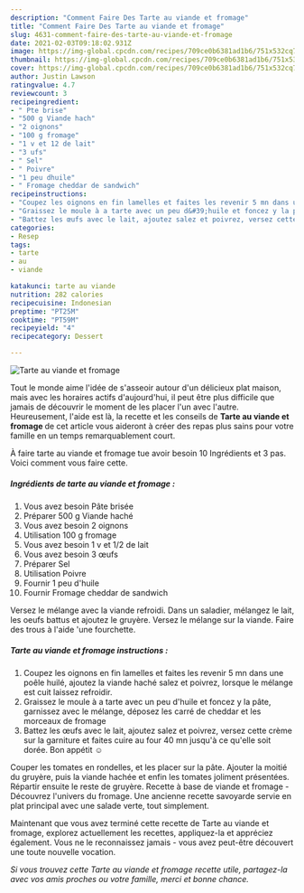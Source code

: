 ```yaml
---
description: "Comment Faire Des Tarte au viande et fromage"
title: "Comment Faire Des Tarte au viande et fromage"
slug: 4631-comment-faire-des-tarte-au-viande-et-fromage
date: 2021-02-03T09:18:02.931Z
image: https://img-global.cpcdn.com/recipes/709ce0b6381ad1b6/751x532cq70/tarte-au-viande-et-fromage-photo-principale-de-la-recette.jpg
thumbnail: https://img-global.cpcdn.com/recipes/709ce0b6381ad1b6/751x532cq70/tarte-au-viande-et-fromage-photo-principale-de-la-recette.jpg
cover: https://img-global.cpcdn.com/recipes/709ce0b6381ad1b6/751x532cq70/tarte-au-viande-et-fromage-photo-principale-de-la-recette.jpg
author: Justin Lawson
ratingvalue: 4.7
reviewcount: 3
recipeingredient:
- " Pte brise"
- "500 g Viande hach"
- "2 oignons"
- "100 g fromage"
- "1 v et 12 de lait"
- "3 ufs"
- " Sel"
- " Poivre"
- "1 peu dhuile"
- " Fromage cheddar de sandwich"
recipeinstructions:
- "Coupez les oignons en fin lamelles et faites les revenir 5 mn dans une poêle huilé, ajoutez la viande haché salez et poivrez, lorsque le mélange est cuit laissez refroidir."
- "Graissez le moule à a tarte avec un peu d&#39;huile et foncez y la pâte, garnissez avec le mélange, déposez les carré de cheddar et les morceaux de fromage"
- "Battez les œufs avec le lait, ajoutez salez et poivrez, versez cette crème sur la garniture et faites cuire au four 40 mn jusqu&#39;à ce qu&#39;elle soit dorée. Bon appétit ☺️"
categories:
- Resep
tags:
- tarte
- au
- viande

katakunci: tarte au viande 
nutrition: 282 calories
recipecuisine: Indonesian
preptime: "PT25M"
cooktime: "PT59M"
recipeyield: "4"
recipecategory: Dessert

---
```



![Tarte au viande et fromage](https://img-global.cpcdn.com/recipes/709ce0b6381ad1b6/751x532cq70/tarte-au-viande-et-fromage-photo-principale-de-la-recette.jpg)

Tout le monde aime l'idée de s'asseoir autour d'un délicieux plat maison, mais avec les horaires actifs d'aujourd'hui, il peut être plus difficile que jamais de découvrir le moment de les placer l'un avec l'autre. Heureusement, l'aide est là, la recette et les conseils de <strong> Tarte au viande et fromage </strong> de cet article vous aideront à créer des repas plus sains pour votre famille en un temps remarquablement court.

<!--inarticleads1-->

À faire tarte au viande et fromage tue avoir besoin 10 Ingrédients et 3 pas. Voici comment vous faire cette.

##### Ingrédients de tarte au viande et fromage :

1. Vous avez besoin  Pâte brisée
1. Préparer 500 g Viande haché
1. Vous avez besoin 2 oignons
1. Utilisation 100 g fromage
1. Vous avez besoin 1 v et 1/2 de lait
1. Vous avez besoin 3 œufs
1. Préparer  Sel
1. Utilisation  Poivre
1. Fournir 1 peu d&#39;huile
1. Fournir  Fromage cheddar de sandwich


Versez le mélange avec la viande refroidi. Dans un saladier, mélangez le lait, les oeufs battus et ajoutez le gruyère. Versez le mélange sur la viande. Faire des trous à l&#39;aide &#39;une fourchette. 

<!--inarticleads2-->

##### Tarte au viande et fromage instructions :

1. Coupez les oignons en fin lamelles et faites les revenir 5 mn dans une poêle huilé, ajoutez la viande haché salez et poivrez, lorsque le mélange est cuit laissez refroidir.
1. Graissez le moule à a tarte avec un peu d&#39;huile et foncez y la pâte, garnissez avec le mélange, déposez les carré de cheddar et les morceaux de fromage
1. Battez les œufs avec le lait, ajoutez salez et poivrez, versez cette crème sur la garniture et faites cuire au four 40 mn jusqu&#39;à ce qu&#39;elle soit dorée. Bon appétit ☺️


Couper les tomates en rondelles, et les placer sur la pâte. Ajouter la moitié du gruyère, puis la viande hachée et enfin les tomates joliment présentées. Répartir ensuite le reste de gruyère. Recette à base de viande et fromage - Découvrez l&#39;univers du fromage. Une ancienne recette savoyarde servie en plat principal avec une salade verte, tout simplement. 

<!--inarticleads1-->

<p>
Maintenant que vous avez terminé cette recette de Tarte au viande et fromage, explorez actuellement les recettes, appliquez-la et appréciez également. Vous ne le reconnaissez jamais - vous avez peut-être découvert une toute nouvelle vocation.
</p>

<p>
<i>Si vous trouvez cette Tarte au viande et fromage recette utile, partagez-la avec vos amis proches ou votre famille, merci et bonne chance.</i>
</p>
